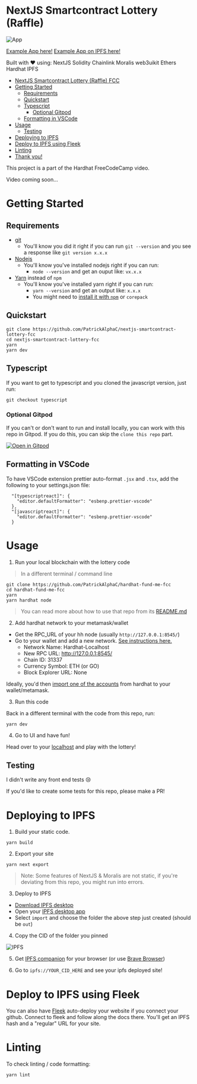 # NextJS Smartcontract Lottery (Raffle) 

![App](img/readme-app.png)

[Example App here!](https://fancy-dream-3458.on.fleek.co/)
[Example App on IPFS here!](ipfs://Qme4KacFx21y6pYuTC6veAU2usryXB3fNWqLkX3a2hMvDe)

Built with ❤️ using:
NextJS
Solidity
Chainlink
Moralis
web3uikit
Ethers
Hardhat
IPFS

- [NextJS Smartcontract Lottery (Raffle) FCC](#nextjs-smartcontract-lottery-raffle-fcc)
- [Getting Started](#getting-started)
  - [Requirements](#requirements)
  - [Quickstart](#quickstart)
  - [Typescript](#typescript)
    - [Optional Gitpod](#optional-gitpod)
  - [Formatting in VSCode](#formatting-in-vscode)
- [Usage](#usage)
  - [Testing](#testing)
- [Deploying to IPFS](#deploying-to-ipfs)
- [Deploy to IPFS using Fleek](#deploy-to-ipfs-using-fleek)
- [Linting](#linting)
- [Thank you!](#thank-you)

This project is a part of the Hardhat FreeCodeCamp video.

Video coming soon...

# Getting Started

## Requirements

- [git](https://git-scm.com/book/en/v2/Getting-Started-Installing-Git)
  - You'll know you did it right if you can run `git --version` and you see a response like `git version x.x.x`
- [Nodejs](https://nodejs.org/en/)
  - You'll know you've installed nodejs right if you can run:
    - `node --version` and get an ouput like: `vx.x.x`
- [Yarn](https://yarnpkg.com/getting-started/install) instead of `npm`
  - You'll know you've installed yarn right if you can run:
    - `yarn --version` and get an output like: `x.x.x`
    - You might need to [install it with `npm`](https://classic.yarnpkg.com/lang/en/docs/install/) or `corepack`

## Quickstart

```
git clone https://github.com/PatrickAlphaC/nextjs-smartcontract-lottery-fcc
cd nextjs-smartcontract-lottery-fcc
yarn
yarn dev
```

## Typescript

If you want to get to typescript and you cloned the javascript version, just run:

```
git checkout typescript
```

### Optional Gitpod

If you can't or don't want to run and install locally, you can work with this repo in Gitpod. If you do this, you can skip the `clone this repo` part.

[![Open in Gitpod](https://gitpod.io/button/open-in-gitpod.svg)](https://gitpod.io/#github.com/PatrickAlphaC/nextjs-smartcontract-lottery-fcc)

## Formatting in VSCode

To have VSCode extension prettier auto-format `.jsx` and `.tsx`, add the following to your settings.json file:

```
  "[typescriptreact]": {
    "editor.defaultFormatter": "esbenp.prettier-vscode"
  },
  "[javascriptreact]": {
    "editor.defaultFormatter": "esbenp.prettier-vscode"
  }
```

# Usage

1. Run your local blockchain with the lottery code

> In a different terminal / command line

```
git clone https://github.com/PatrickAlphaC/hardhat-fund-me-fcc
cd hardhat-fund-me-fcc
yarn 
yarn hardhat node
```

> You can read more about how to use that repo from its [README.md](https://github.com/PatrickAlphaC/hardhat-fund-me-fcc/blob/main/README.md)


2. Add hardhat network to your metamask/wallet

- Get the RPC_URL of your hh node (usually `http://127.0.0.1:8545/`)
- Go to your wallet and add a new network. [See instructions here.](https://metamask.zendesk.com/hc/en-us/articles/360043227612-How-to-add-a-custom-network-RPC)
  - Network Name: Hardhat-Localhost
  - New RPC URL: http://127.0.0.1:8545/
  - Chain ID: 31337
  - Currency Symbol: ETH (or GO)
  - Block Explorer URL: None

Ideally, you'd then [import one of the accounts](https://metamask.zendesk.com/hc/en-us/articles/360015489331-How-to-import-an-Account) from hardhat to your wallet/metamask. 

3. Run this code

Back in a different terminal with the code from this repo, run:

```
yarn dev
```

4. Go to UI and have fun!

Head over to your [localhost](http://localhost:3000) and play with the lottery!


## Testing

I didn't write any front end tests 😢

If you'd like to create some tests for this repo, please make a PR!

# Deploying to IPFS

1. Build your static code.

```
yarn build
```

2. Export your site

```
yarn next export
```

> Note: Some features of NextJS & Moralis are not static, if you're deviating from this repo, you might run into errors. 

3. Deploy to IPFS

- [Download IPFS desktop](https://ipfs.io/#install)
- Open your [IPFS desktop app](https://ipfs.io/)
- Select `import` and choose the folder the above step just created (should be `out`)

4. Copy the CID of the folder you pinned

![IPFS](./img/readme-ipfs.png)

5. Get [IPFS companion](https://chrome.google.com/webstore/detail/ipfs-companion/nibjojkomfdiaoajekhjakgkdhaomnch?hl=en) for your browser (or use [Brave Browser](https://brave.com/))

5. Go to `ipfs://YOUR_CID_HERE` and see your ipfs deployed site!


# Deploy to IPFS using Fleek

You can also have [Fleek](https://fleek.co/) auto-deploy your website if you connect your github. Connect to fleek and follow along the docs there. You'll get an IPFS hash and a "regular" URL for your site. 


# Linting

To check linting / code formatting:
```
yarn lint
```
